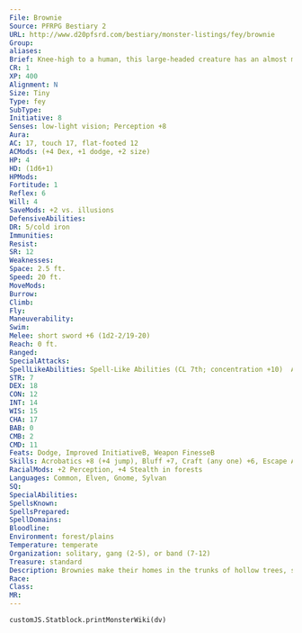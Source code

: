 ```yaml
---
File: Brownie
Source: PFRPG Bestiary 2
URL: http://www.d20pfsrd.com/bestiary/monster-listings/fey/brownie
Group: 
aliases: 
Brief: Knee-high to a human, this large-headed creature has an almost manically friendly look on its expressive face.
CR: 1
XP: 400
Alignment: N
Size: Tiny
Type: fey
SubType: 
Initiative: 8
Senses: low-light vision; Perception +8
Aura: 
AC: 17, touch 17, flat-footed 12
ACMods: (+4 Dex, +1 dodge, +2 size)
HP: 4
HD: (1d6+1)
HPMods: 
Fortitude: 1
Reflex: 6
Will: 4
SaveMods: +2 vs. illusions
DefensiveAbilities: 
DR: 5/cold iron
Immunities: 
Resist: 
SR: 12
Weaknesses: 
Space: 2.5 ft.
Speed: 20 ft.
MoveMods: 
Burrow: 
Climb: 
Fly: 
Maneuverability: 
Swim: 
Melee: short sword +6 (1d2-2/19-20)
Reach: 0 ft.
Ranged: 
SpecialAttacks: 
SpellLikeAbilities: Spell-Like Abilities (CL 7th; concentration +10)  At will-dancing lights, mending, prestidigitation  1/day-lesser confusion (DC 14), dimension door (self only), mirror image, ventriloquism (DC 14)
STR: 7
DEX: 18
CON: 12
INT: 14
WIS: 15
CHA: 17
BAB: 0
CMB: 2
CMD: 11
Feats: Dodge, Improved InitiativeB, Weapon FinesseB
Skills: Acrobatics +8 (+4 jump), Bluff +7, Craft (any one) +6, Escape Artist +8, Handle Animal +4, Perception +8, Sense Motive +6, Stealth +16 (+20 in forest)
RacialMods: +2 Perception, +4 Stealth in forests
Languages: Common, Elven, Gnome, Sylvan
SQ: 
SpecialAbilities: 
SpellsKnown: 
SpellsPrepared: 
SpellDomains: 
Bloodline: 
Environment: forest/plains
Temperature: temperate
Organization: solitary, gang (2-5), or band (7-12)
Treasure: standard
Description: Brownies make their homes in the trunks of hollow trees, small earthy burrows, and even under porches and within the crawlspaces of farmhouses. Often attired in clothes that appear to be made of plants or leaves, brownies wear belts lined with pouches and tools.  Whatever language they choose to speak is often is riddled with odd pronunciations and colloquialisms.  Brownies stand barely 2 feet tall and weigh 20 pounds.  When facing danger, brownies rarely engage in combat, preferring instead to confound and confuse their attackers in order to buy enough time for escape. Content with honest toil and the love of their kin, brownies maintain a pacifist nature, only harassing creatures to run them off or punish them for an insult. Despite this nature, all brownies carry a blade. They refer to their swords with a hint of disgust, and jokingly call their blades the "final trick," using them only in the direst of consequences.  Honest to a fault, brownies take freely, but always repay their debt through work or leave something behind as an offering. They may eat an apple from a farmer's orchard, but will harvest the entire tree as repayment. A brownie might eat an entire pie left on a windowsill, only to straighten up the kitchen or wash the dishes. A brownie can share a home with a family for years and years while avoiding detection. A family that is aware of a brownie usually finds this a beneficial relationship and leaves dishes of milk, pieces of fruit, trinkets, and sometimes even wine as gifts. In exchange, the brownie keeps the home clean, mends clothes, repairs tools, and shoos away vermin and small predators. Bragging about having a brownie in the house is the best way to lose one. Brownies distrust foxes and fear wolves, and tend to avoid farms with dogs.  A 5th-level neutral spellcaster with the Improved Familiar feat can gain a brownie as a familiar.
Race: 
Class: 
MR: 
---
```

```dataviewjs
customJS.Statblock.printMonsterWiki(dv)
```
